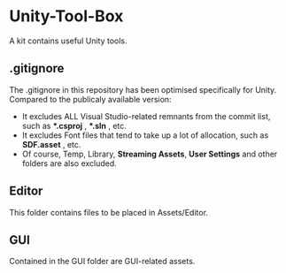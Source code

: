 # Unity-Tool-Box
A kit contains useful Unity tools.

## .gitignore
The .gitignore in this repository has been optimised specifically for Unity. Compared to the publicaly available version:

- It excludes ALL Visual Studio-related remnants from the commit list, such as __*.csproj__ , __*.sln__ , etc.
- It excludes Font files that tend to take up a lot of allocation, such as __SDF.asset__ , etc.
- Of course, Temp, Library, __Streaming Assets__, __User Settings__ and other folders are also excluded.

## Editor
This folder contains files to be placed in Assets/Editor.

## GUI
Contained in the GUI folder are GUI-related assets.
